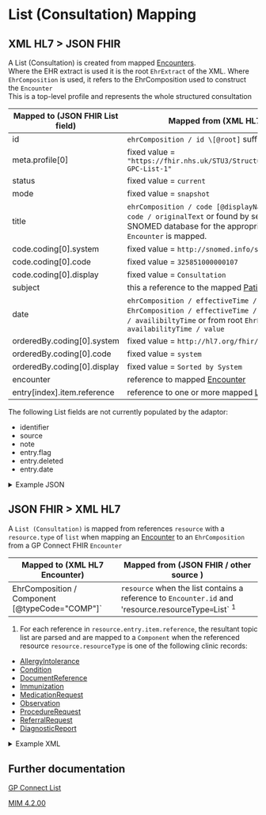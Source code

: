 # List (Consultation) Mapping

## XML HL7 > JSON FHIR

A List (Consultation) is created from mapped [Encounters](../encounters/README.md).</br>
Where the EHR extract is used it is the root `EhrExtract` of the XML.
Where `EhrComposition` is used, it refers to the EhrComposition used to construct the `Encounter`  
This is a top-level profile and represents the whole structured consultation

| Mapped to (JSON FHIR List field) | Mapped from (XML HL7 / other source)                                                                                                                                                            |
|----------------------------------|-------------------------------------------------------------------------------------------------------------------------------------------------------------------------------------------------|
| id                               | `ehrComposition / id \[@root]` suffixed with `-CONS`                                                                                                                                            |
| meta.profile\[0]                 | fixed value = `"https://fhir.nhs.uk/STU3/StructureDefinition/CareConnect-GPC-List-1"`                                                                                                           |
| status                           | fixed value = `current`                                                                                                                                                                         |
| mode                             | fixed value = `snapshot`                                                                                                                                                                        |
| title                            | `ehrComposition / code [@displayName]` or `ehrComposition / code / originalText` or found by searching the adaptors SNOMED database for the appropriate description when `Encounter` is mapped. |
| code.coding\[0].system           | fixed value = `http://snomed.info/sct`                                                                                                                                                          |
| code.coding\[0].code             | fixed value = `325851000000107`                                                                                                                                                                 |
| code.coding\[0].display          | fixed value = `Consultation`                                                                                                                                                                    |
| subject                          | this a reference to the mapped [Patient](../patient/README.md) from the `encounter`                                                                                                             |
| date                             | `ehrComposition / effectiveTime / center` or else `EhrComposition / effectiveTime / low` or else `ehrComposition / availibiltyTime` or from root `EhrExtract / availabilityTime / value`        |
| orderedBy.coding\[0].system      | fixed value = `http://hl7.org/fhir/list-order`                                                                                                                                                  |
| orderedBy.coding\[0].code        | fixed value = `system`                                                                                                                                                                          |
| orderedBy.coding\[0].display     | fixed value = `Sorted by System`                                                                                                                                                                |
| encounter                        | reference to mapped [Encounter](../practioners/README.md)                                                                                                                                       |
| entry[index].item.reference      | reference to one or more mapped [List (Topic)](./LIST_TOPIC_README.md)                                                                                                                          |

The following List fields are not currently populated by the adaptor:
- identifier
- source
- note
- entry.flag
- entry.deleted
- entry.date


<details>
    <summary>Example JSON</summary>

```
{
    "resource": {
        "resourceType": "List",
        "id": "1E8A8448-A0C1-11ED-808B-AC162D1F16F0-CONS",
        "meta": {
            "profile": [
                "https://fhir.nhs.uk/STU3/StructureDefinition/CareConnect-GPC-List-1"
            ]
        },
        "status": "current",
        "mode": "snapshot",
        "title": "Surgery Consultation Note",
        "code": {
            "coding": [
                {
                    "system": "http://snomed.info/sct",
                    "code": "325851000000107",
                    "display": "Consultation"
                }
            ]
        },
        "subject": {
            "reference": "Patient/14013417-5eb8-4fb2-9916-4c1621e2533b"
        },
        "encounter": {
            "reference": "Encounter/1E8A8448-A0C1-11ED-808B-AC162D1F16F0"
        },
        "date": "2010-12-16",
        "orderedBy": {
            "coding": [
                {
                    "system": "http://hl7.org/fhir/list-order",
                    "code": "system",
                    "display": "Sorted by System"
                }
            ]
        },
        "entry": [
            {
                "item": {
                    "reference": "List/5a8d2ec6-807d-4db5-b6c0-a757bbfb5372"
                }
            }
        ]
    }
}
```
</details>

## JSON FHIR > XML HL7

A `List (Consultation)` is mapped from references `resource` with a `resource.type` of `list` when mapping an [Encounter](../encounters/README.md) to an `EhrComposition` from a GP Connect FHIR `Encounter`

| Mapped to (XML HL7 Encounter)                   | Mapped from (JSON FHIR / other source )                                                                           |
|-------------------------------------------------|-------------------------------------------------------------------------------------------------------------------|
| EhrComposition / Component [@typeCode="COMP"]`  | `resource` when the list contains a reference to `Encounter.id` and 'resource.resourceType` = `List` <sup>1</sup> |

1.  For each reference in `resource.entry.item.reference`, the resultant topic list are parsed and are mapped to a `Component` when the referenced resource `resource.resourceType` is one of the following clinic records:

* [AllergyIntolerance](../allergy%20intolerances/README.md)
* [Condition](../conditions/README.md)
* [DocumentReference](../document%20references/README.md)
* [Immunization](../immunisations/README.md)
* [MedicationRequest](../medication%20requests/README.md)
* [Observation](../observations/README.md)
* [ProcedureRequest](../procedure%20requests/README.md)
* [ReferralRequest](../referral%20requests/README.md)
* [DiagnosticReport](../diagnostic%20reports/README.md)

<details><summary>Example XML</summary>

```
<component typeCode="COMP">
    <ehrComposition classCode="COMPOSITION" moodCode="EVN">
        <id root="46DDDE45-9CA1-485A-9789-2C342D33CEE3" />
        <code code="109341000000100" displayName="GP to GP communication transaction"
            codeSystem="2.16.840.1.113883.2.1.3.2.4.15" />
        <statusCode code="COMPLETE" />
        <effectiveTime>
            <center value="20100119" />
        </effectiveTime>
        <availabilityTime value="20100119113634" />
        <author typeCode="AUT" contextControlCode="OP">
            <time value="20100119113634" />
            <agentRef classCode="AGNT">
                <id root="686B63E5-EB8B-4353-8FF2-8387EFB38839" />
            </agentRef>
        </author>
        <Participant2 typeCode="PRF" contextControlCode="OP">
            <agentRef classCode="AGNT">
                <id root="686B63E5-EB8B-4353-8FF2-8387EFB38839" />
            </agentRef>
        </Participant2>
        <component typeCode="COMP">
            <LinkSet classCode="OBS" moodCode="EVN">
                <id root="EDCE31A8-4D09-4093-80AC-5397F155ED55" />
                <code code="394774009" codeSystem="2.16.840.1.113883.2.1.3.2.4.15"
                    displayName="Active Problem">
                    <originalText>Active Problem, major</originalText>
                    <qualifier inverted="false">
                        <name code="386134007" codeSystem="2.16.840.1.113883.2.1.3.2.4.15"
                            displayName="Significant" />
                    </qualifier>
                </code>
                <statusCode code="COMPLETE" />
                <effectiveTime>
                    <low value="20100119" />
                </effectiveTime>
                <availabilityTime value="20100119113634" />
                <component typeCode="COMP">
                    <statementRef classCode="OBS" moodCode="EVN">
                        <id root="368D4556-101B-4031-9F34-8F513CDC034E" />
                    </statementRef>
                </component>
                <component typeCode="COMP">
                    <statementRef classCode="OBS" moodCode="EVN">
                        <id root="2940BA4A-1DD6-4F65-9145-DA03EF572AD9" />
                    </statementRef>
                </component>
                <component typeCode="COMP">
                    <statementRef classCode="OBS" moodCode="EVN">
                        <id root="8BCB936E-C3CA-46E2-8F01-655F20F4C83E" />
                    </statementRef>
                </component>
                <component typeCode="COMP">
                    <statementRef classCode="OBS" moodCode="EVN">
                        <id root="4898ED73-44F1-4D68-B9F3-A3DA1ABA0FE5" />
                    </statementRef>
                </component>
                <conditionNamed typeCode="NAME" inversionInd="true">
                    <namedStatementRef classCode="OBS" moodCode="EVN">
                        <id root="EAF7104D-5957-40CE-81E9-1A02D2A3760E" />
                    </namedStatementRef>
                </conditionNamed>
                <Participant typeCode="PRF" contextControlCode="OP">
                    <agentRef classCode="AGNT">
                        <id root="686B63E5-EB8B-4353-8FF2-8387EFB38839" />
                    </agentRef>
                </Participant>
            </LinkSet>
        </component>
        <component typeCode="COMP">
            <ObservationStatement classCode="OBS" moodCode="EVN">
                <id root="EAF7104D-5957-40CE-81E9-1A02D2A3760E" />
                <code code="76953011" codeSystem="2.16.840.1.113883.2.1.3.2.4.15"
                    displayName="Dry eye syndrome">
                </code>
                <statusCode code="COMPLETE" />
                <effectiveTime>
                    <low value="20100119" />

                </effectiveTime>
                <availabilityTime value="20100119" />
                <pertinentInformation typeCode="PERT">
                    <sequenceNumber value="+1" />
                    <pertinentAnnotation classCode="OBS" moodCode="EVN">
                        <text>Problem Info: Problem Notes: This is a dry
                            eyes problem</text>
                    </pertinentAnnotation>
                </pertinentInformation>
            </ObservationStatement>
        </component>
    </ehrComposition>
</component>
```
</details>

## Further documentation
[GP Connect List](https://developer.nhs.uk/apis/gpconnect-1-6-0/accessrecord_structured_development_list_consultation.html#list-consultation)

[MIM 4.2.00](https://data.developer.nhs.uk/dms/mim/4.2.00/Index.htm) 
